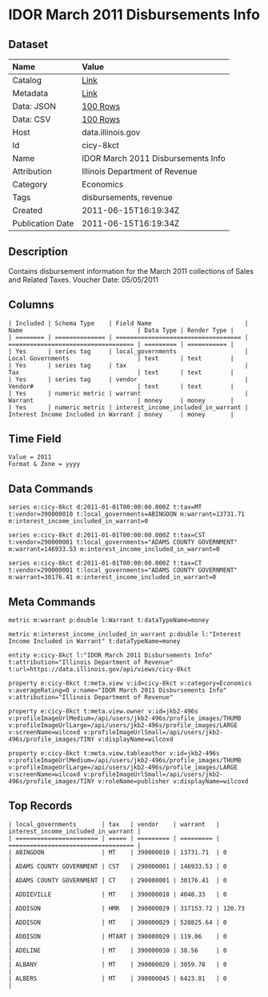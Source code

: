 # IDOR March 2011 Disbursements Info

## Dataset

| Name | Value |
| :--- | :---- |
| Catalog | [Link](https://catalog.data.gov/dataset/idor-march-2011-disbursements-info-d62dd) |
| Metadata | [Link](https://data.illinois.gov/api/views/cicy-8kct) |
| Data: JSON | [100 Rows](https://data.illinois.gov/api/views/cicy-8kct/rows.json?max_rows=100) |
| Data: CSV | [100 Rows](https://data.illinois.gov/api/views/cicy-8kct/rows.csv?max_rows=100) |
| Host | data.illinois.gov |
| Id | cicy-8kct |
| Name | IDOR March 2011 Disbursements Info |
| Attribution | Illinois Department of Revenue |
| Category | Economics |
| Tags | disbursements, revenue |
| Created | 2011-06-15T16:19:34Z |
| Publication Date | 2011-06-15T16:19:34Z |

## Description

Contains disbursement information for the March 2011 collections of Sales and Related Taxes. Voucher Date: 05/05/2011

## Columns

```ls
| Included | Schema Type    | Field Name                          | Name                                | Data Type | Render Type |
| ======== | ============== | =================================== | =================================== | ========= | =========== |
| Yes      | series tag     | local_governments                   | Local Governments                   | text      | text        |
| Yes      | series tag     | tax                                 | Tax                                 | text      | text        |
| Yes      | series tag     | vendor                              | Vendor#                             | text      | text        |
| Yes      | numeric metric | warrant                             | Warrant                             | money     | money       |
| Yes      | numeric metric | interest_income_included_in_warrant | Interest Income Included in Warrant | money     | money       |
```

## Time Field

```ls
Value = 2011
Format & Zone = yyyy
```

## Data Commands

```ls
series e:cicy-8kct d:2011-01-01T00:00:00.000Z t:tax=MT t:vendor=390000010 t:local_governments=ABINGDON m:warrant=13731.71 m:interest_income_included_in_warrant=0

series e:cicy-8kct d:2011-01-01T00:00:00.000Z t:tax=CST t:vendor=290000001 t:local_governments="ADAMS COUNTY GOVERNMENT" m:warrant=146933.53 m:interest_income_included_in_warrant=0

series e:cicy-8kct d:2011-01-01T00:00:00.000Z t:tax=CT t:vendor=290000001 t:local_governments="ADAMS COUNTY GOVERNMENT" m:warrant=30176.41 m:interest_income_included_in_warrant=0
```

## Meta Commands

```ls
metric m:warrant p:double l:Warrant t:dataTypeName=money

metric m:interest_income_included_in_warrant p:double l:"Interest Income Included in Warrant" t:dataTypeName=money

entity e:cicy-8kct l:"IDOR March 2011 Disbursements Info" t:attribution="Illinois Department of Revenue" t:url=https://data.illinois.gov/api/views/cicy-8kct

property e:cicy-8kct t:meta.view v:id=cicy-8kct v:category=Economics v:averageRating=0 v:name="IDOR March 2011 Disbursements Info" v:attribution="Illinois Department of Revenue"

property e:cicy-8kct t:meta.view.owner v:id=jkb2-496s v:profileImageUrlMedium=/api/users/jkb2-496s/profile_images/THUMB v:profileImageUrlLarge=/api/users/jkb2-496s/profile_images/LARGE v:screenName=wilcoxd v:profileImageUrlSmall=/api/users/jkb2-496s/profile_images/TINY v:displayName=wilcoxd

property e:cicy-8kct t:meta.view.tableauthor v:id=jkb2-496s v:profileImageUrlMedium=/api/users/jkb2-496s/profile_images/THUMB v:profileImageUrlLarge=/api/users/jkb2-496s/profile_images/LARGE v:screenName=wilcoxd v:profileImageUrlSmall=/api/users/jkb2-496s/profile_images/TINY v:roleName=publisher v:displayName=wilcoxd
```

## Top Records

```ls
| local_governments       | tax   | vendor    | warrant   | interest_income_included_in_warrant | 
| ======================= | ===== | ========= | ========= | =================================== | 
| ABINGDON                | MT    | 390000010 | 13731.71  | 0                                   | 
| ADAMS COUNTY GOVERNMENT | CST   | 290000001 | 146933.53 | 0                                   | 
| ADAMS COUNTY GOVERNMENT | CT    | 290000001 | 30176.41  | 0                                   | 
| ADDIEVILLE              | MT    | 390000018 | 4048.33   | 0                                   | 
| ADDISON                 | HMR   | 390000029 | 317153.72 | 120.73                              | 
| ADDISON                 | MT    | 390000029 | 520825.64 | 0                                   | 
| ADDISON                 | MTART | 390000029 | 119.06    | 0                                   | 
| ADELINE                 | MT    | 390000030 | 38.56     | 0                                   | 
| ALBANY                  | MT    | 390000020 | 3059.78   | 0                                   | 
| ALBERS                  | MT    | 390000045 | 6423.81   | 0                                   | 
```